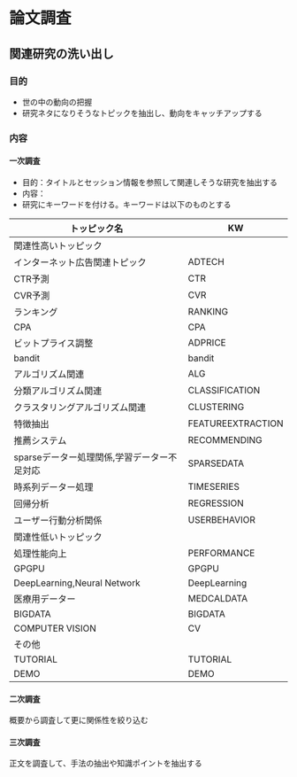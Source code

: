 # 論文調査
## 関連研究の洗い出し
### 目的
* 世の中の動向の把握
* 研究ネタになりそうなトピックを抽出し、動向をキャッチアップする

### 内容
#### 一次調査
* 目的：タイトルとセッション情報を参照して関連しそうな研究を抽出する
* 内容：
 * 研究にキーワードを付ける。キーワードは以下のものとする

|トッピック名   |KW           |
| ------------- |-------------|
|関連性高いトッピック||
|インターネット広告関連トピック|ADTECH|
|CTR予測|CTR|
|CVR予測|CVR|
|ランキング|RANKING|
|CPA|CPA|
|ビットプライス調整|ADPRICE|
|bandit|bandit|
|アルゴリズム関連|ALG|
|分類アルゴリズム関連|CLASSIFICATION|
|クラスタリングアルゴリズム関連|CLUSTERING|
|特徴抽出|FEATUREEXTRACTION|
|推薦システム|RECOMMENDING|
|sparseデーター処理関係,学習データー不足対応|SPARSEDATA|
|時系列データー処理|TIMESERIES|
|回帰分析|REGRESSION|
|ユーザー行動分析関係|USERBEHAVIOR|
|関連性低いトッピック||
|処理性能向上|PERFORMANCE|
|GPGPU|GPGPU|
|DeepLearning,Neural Network|DeepLearning|
|医療用データー|MEDCALDATA|
|BIGDATA|BIGDATA|
|COMPUTER VISION|CV|
|その他||
|TUTORIAL|TUTORIAL|
|DEMO|DEMO|

#### 二次調査
概要から調査して更に関係性を絞り込む
#### 三次調査
正文を調査して、手法の抽出や知識ポイントを抽出する

